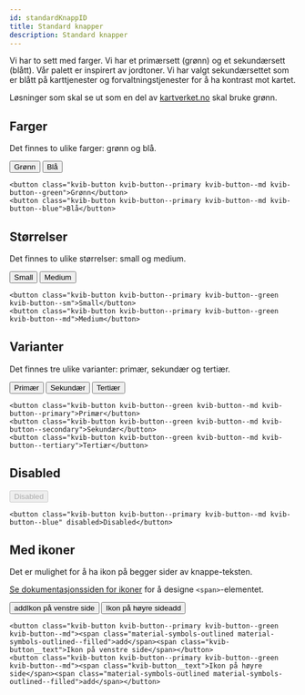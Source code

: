 ```yaml
---
id: standardKnappID
title: Standard knapper
description: Standard knapper
---
```


Vi har to sett med farger. Vi har et primærsett (grønn) og et sekundærsett (blått). Vår palett er inspirert av jordtoner. Vi har valgt sekundærsettet som er blått på karttjenester og forvaltningstjenester for å ha kontrast mot kartet.

Løsninger som skal se ut som en del av [kartverket.no](http://kartverket.no) skal bruke grønn.

## Farger

Det finnes to ulike farger: grønn og blå.

<div class="buttons--section">
<button class="kvib-button kvib-button--primary kvib-button--md kvib-button--green">Grønn</button>
<button class="kvib-button kvib-button--primary kvib-button--md kvib-button--blue">Blå</button>
</div>

```markup
<button class="kvib-button kvib-button--primary kvib-button--md kvib-button--green">Grønn</button>
<button class="kvib-button kvib-button--primary kvib-button--md kvib-button--blue">Blå</button>
```

## Størrelser

Det finnes to ulike størrelser: small og medium.

<div class="buttons--section">
<button class="kvib-button kvib-button--primary kvib-button--green kvib-button--sm">Small</button>
<button class="kvib-button kvib-button--primary kvib-button--green kvib-button--md">Medium</button>
</div>

```markup
<button class="kvib-button kvib-button--primary kvib-button--green kvib-button--sm">Small</button>
<button class="kvib-button kvib-button--primary kvib-button--green kvib-button--md">Medium</button>
```

## Varianter

Det finnes tre ulike varianter: primær, sekundær og tertiær.

<div class="buttons--section">
<button class="kvib-button kvib-button--green kvib-button--md kvib-button--primary">Primær</button>
<button class="kvib-button kvib-button--green kvib-button--md kvib-button--secondary">Sekundær</button>
<button class="kvib-button kvib-button--green kvib-button--md kvib-button--tertiary">Tertiær</button>
</div>

```markup
<button class="kvib-button kvib-button--green kvib-button--md kvib-button--primary">Primær</button>
<button class="kvib-button kvib-button--green kvib-button--md kvib-button--secondary">Sekundær</button>
<button class="kvib-button kvib-button--green kvib-button--md kvib-button--tertiary">Tertiær</button>
```

## Disabled

<div class="buttons--section">
<button class="kvib-button kvib-button--primary kvib-button--md kvib-button--blue" disabled>Disabled</button>
</div>

```markup
<button class="kvib-button kvib-button--primary kvib-button--md kvib-button--blue" disabled>Disabled</button>
```

## Med ikoner

Det er mulighet for å ha ikon på begger sider av knappe-teksten.

[Se dokumentasjonssiden for ikoner](../../designTokens/icons.md) for å designe <code><span\></code>-elementet.

<div class="buttons--section">
<button class="kvib-button kvib-button--primary kvib-button--green kvib-button--md"><span class="material-symbols-outlined material-symbols-outlined--filled">add</span><span class="kvib-button__text">Ikon på venstre side</span></button>
<button class="kvib-button kvib-button--primary kvib-button--green kvib-button--md"><span class="kvib-button__text">Ikon på høyre side</span><span class="material-symbols-outlined material-symbols-outlined--filled">add</span></button>
</div>

```markup
<button class="kvib-button kvib-button--primary kvib-button--green kvib-button--md"><span class="material-symbols-outlined material-symbols-outlined--filled">add</span><span class="kvib-button__text">Ikon på venstre side</span></button>
<button class="kvib-button kvib-button--primary kvib-button--green kvib-button--md"><span class="kvib-button__text">Ikon på høyre side</span><span class="material-symbols-outlined material-symbols-outlined--filled">add</span></button>
```
